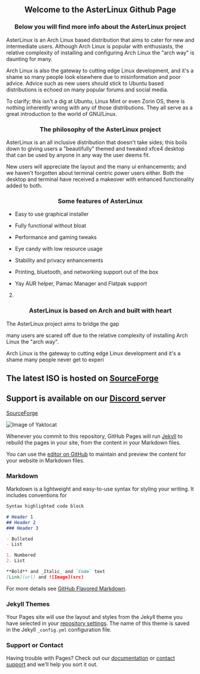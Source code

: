 <h2 style="text-align: center;">Welcome to the AsterLinux Github Page</h2>

<h3 style="text-align: center;">Below you will find more info about the AsterLinux project</h3>

AsterLinux is an Arch Linux based distribution that aims to cater for new and intermediate users. Although Arch Linux is popular with enthusiasts, the relative complexity of installing and configuring Arch Linux the "arch way" is daunting for many.

Arch Linux is also the gateway to cutting edge Linux development, and it's a shame so many people look elsewhere due to misinformation and poor advice. Advice such as new users should stick to Ubuntu based distributions is echoed on many popular forums and social media.

To clarify; this isn't a dig at Ubuntu, Linux Mint or even Zorin OS, there is nothing inherently wrong with any of those distributions. They all serve as a great introduction to the world of GNU/Linux.

<h3 style="text-align: center;">The philosophy of the AsterLinux project</h3>

AsterLinux is an all inclusive distribution that doesn't take sides; this boils down to giving users a "beautifully" themed and tweaked xfce4 desktop that can be used by anyone in any way the user deems fit.

New users will appreciate the layout and the many ui enhancements; and we haven't forgotten about terminal centric power users either. Both the desktop and terminal have received a makeover with enhanced functionality added to both.

<h3 style="text-align: center;">Some features of AsterLinux</h3>

- Easy to use graphical installer
- Fully functional without bloat
- Performance and gaming tweaks
- Eye candy with low resource usage
- Stability and privacy enhancements



- Printing, bluetooth, and networking support out of the box
- Yay AUR helper, Pamac Manager and Flatpak support
2. 

<h3 style="text-align: center;">AsterLinux is based on Arch and built with heart</h3>

The AsterLinux project aims to bridge the gap

many users are scared off due to the relative complexity of installing Arch Linux the "arch way".

Arch Linux is the gateway to cutting edge Linux development and it's a shame many people never get to experi

## The latest ISO is hosted on <a href="http://www.something.com"> SourceForge </a>

## Support is available on our <a href="http://www.something.com"> Discord </a> server

<a href="http://www.something.com"> SourceForge </a>

![Image of Yaktocat](https://octodex.github.com/images/yaktocat.png)

Whenever you commit to this repository, GitHub Pages will run [Jekyll](https://jekyllrb.com/) to rebuild the pages in your site, from the content in your Markdown files.

You can use the [editor on GitHub](https://github.com/asterlinuxdev/asterlinuxdev.github.io/edit/main/README.md) to maintain and preview the content for your website in Markdown files.

### Markdown

Markdown is a lightweight and easy-to-use syntax for styling your writing. It includes conventions for



```markdown
Syntax highlighted code block

# Header 1
## Header 2
### Header 3

- Bulleted
- List

1. Numbered
2. List

**Bold** and _Italic_ and `Code` text
[Link](url) and ![Image](src)

```

For more details see [GitHub Flavored Markdown](https://guides.github.com/features/mastering-markdown/).

### Jekyll Themes

Your Pages site will use the layout and styles from the Jekyll theme you have selected in your [repository settings](https://github.com/asterlinuxdev/asterlinuxdev.github.io/settings/pages). The name of this theme is saved in the Jekyll `_config.yml` configuration file.

### Support or Contact

Having trouble with Pages? Check out our [documentation](https://docs.github.com/categories/github-pages-basics/) or [contact support](https://support.github.com/contact) and we’ll help you sort it out.
